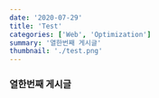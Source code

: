 ```yaml
---
date: '2020-07-29'
title: 'Test'
categories: ['Web', 'Optimization']
summary: '열한번째 게시글'
thumbnail: './test.png'
---
```


### 열한번째 게시글
